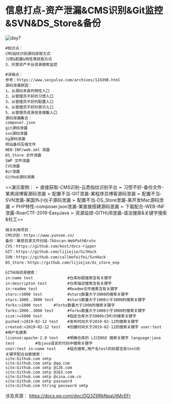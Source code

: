 # 信息打点-资产泄漏&CMS识别&Git监控&SVN&DS_Store&备份

![day7](/Users/yangluchao/Documents/GitHub/security/image/day7.png)

```
#知识点：
CMS指纹识别源码获取方式
习惯&配置&特性等获取方式
3、托管资产平台资源搜索监控

#详细点：
参考：https://www.secpulse.com/archives/124398.html
源码泄漏原因：
1、从源码本身的特性入口
2、从管理员不好的习惯入口
3、从管理员不好的配置入口
4、从管理员不好的意识入口
5、从管理员资源信息搜集入口
源码泄漏集合：
composer.json
git源码泄露
svn源码泄露
hg源码泄漏
网站备份压缩文件
WEB-INF/web.xml 泄露
DS_Store 文件泄露
SWP 文件泄露
CVS泄露
Bzr泄露
GitHub源码泄漏
```

==演示案例：
➢ 直接获取-CMS识别-云悉指纹识别平台
➢ 习惯不好-备份文件-某黑阔博客源码泄漏
➢ 配置不当-GIT泄漏-某程序员博客源码泄漏
➢ 配置不当-SVN泄漏-某国外小伙子源码泄漏
➢ 配置不当-DS_Store泄漏-某开发Mac源码泄漏
➢ PHP特性-composer.json泄漏-某直接搭建源码泄漏
➢ 下载配合-WEB-INF泄露-RoarCTF-2019-EasyJava
➢ 资源监控-GITHUB泄漏-语法搜索&关键字搜索&社工==

```
相关利用项目：
CMS识别：https://www.yunsee.cn/
备份：敏感目录文件扫描-7kbscan-WebPathBrute
CVS：https://github.com/kost/dvcs-ripper
GIT：https://github.com/lijiejie/GitHack
SVN：https://github.com/callmefeifei/SvnHack
DS_Store：https://github.com/lijiejie/ds_store_exp

GITHUB资源搜索：
in:name test               #仓库标题搜索含有关键字 
in:descripton test         #仓库描述搜索含有关键字 
in:readme test             #Readme文件搜素含有关键字 
stars:>3000 test           #stars数量大于3000的搜索关键字 
stars:1000..3000 test      #stars数量大于1000小于3000的搜索关键字 forks:>1000 test     #forks数量大于1000的搜索关键字 
forks:1000..3000 test      #forks数量大于1000小于3000的搜索关键字 size:>=5000 test           #指定仓库大于5000k(5M)的搜索关键字 pushed:>2019-02-12 test    #发布时间大于2019-02-12的搜索关键字 created:>2019-02-12 test   #创建时间大于2019-02-12的搜索关键字 user:test                  #用户名搜素 
license:apache-2.0 test    #明确仓库的 LICENSE 搜索关键字 language:java test         #在java语言的代码中搜索关键字 
user:test in:name test     #组合搜索,用户名test的标题含有test的
关键字配合谷歌搜索：
site:Github.com smtp   
site:Github.com smtp @qq.com   
site:Github.com smtp @126.com   
site:Github.com smtp @163.com   
site:Github.com smtp @sina.com.cn 
site:Github.com smtp password 
site:Github.com String password smtp
```

涉及资源：
https://docs.qq.com/doc/DQ3Z6RkNpaUtMcEFr